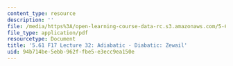 ```yaml
---
content_type: resource
description: ''
file: /media/https%3A/open-learning-course-data-rc.s3.amazonaws.com/5-61-physical-chemistry-fall-2017/94b714be5ebb962ffbe5e3ecc9ea150e_MIT5_61F17_lec32.pdf
file_type: application/pdf
resourcetype: Document
title: '5.61 F17 Lecture 32: Adiabatic - Diabatic: Zewail'
uid: 94b714be-5ebb-962f-fbe5-e3ecc9ea150e
---
```

